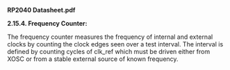 
**RP2040 Datasheet.pdf**

**2.15.4. Frequency Counter:**

The frequency counter measures the frequency of internal and external clocks by counting the clock edges seen over a
test interval. 
The interval is defined by counting cycles of clk_ref which must be driven either from XOSC or from a
stable external source of known frequency.
